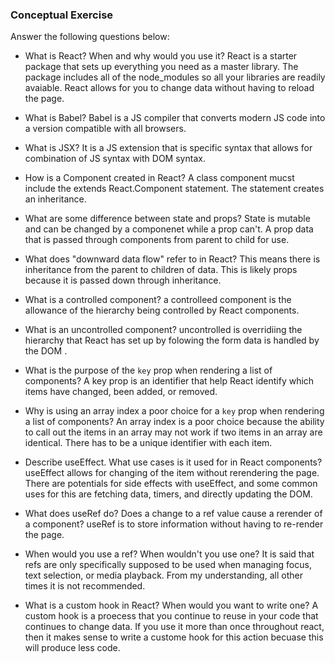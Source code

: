 ### Conceptual Exercise

Answer the following questions below:

- What is React? When and why would you use it?
    React is a starter package that sets up everything you need as a master library. The package includes all of the node_modules so all your libraries are readily avaiable. React allows for you to change data without having to reload the page.

- What is Babel?
    Babel is a JS compiler that converts modern JS code into a version compatible with all browsers.

- What is JSX?
    It is a JS extension that is specific syntax that allows for combination of JS syntax with DOM syntax.


- How is a Component created in React?
   A class component mucst include the extends React.Component statement. The statement creates an inheritance.

- What are some difference between state and props?
    State is mutable and can be changed by a componenet while a prop can't. A prop data that is passed through components from parent to child for use.

- What does "downward data flow" refer to in React?
    This means there is inheritance from the parent to children of data. This is likely props because it is passed down through inheritance.

- What is a controlled component?
    a controlleed component is the allowance of the hierarchy being controlled by React components.

- What is an uncontrolled component?
    uncontrolled is overridiing the hierarchy that React has set up by folowing the form data is handled by the DOM .

- What is the purpose of the `key` prop when rendering a list of components?
    A key prop is an identifier that help React identify which items have changed, been added, or removed.

- Why is using an array index a poor choice for a `key` prop when rendering a list of components?
    An array index is a poor choice because the ability to call out the items in an array may not work if two items in an array are identical. There has to be a unique identifier with each item.

- Describe useEffect.  What use cases is it used for in React components?
    useEffect allows for changing of the item without rerendering the page. There are potentials for side effects with useEffect, and some common uses for this are fetching data, timers, and directly updating the DOM. 

- What does useRef do?  Does a change to a ref value cause a rerender of a component?
    useRef is to store information without having to re-render the page. 

- When would you use a ref? When wouldn't you use one?
    It is said that refs are only specifically supposed to be used when managing focus, text selection, or media playback. From my understanding, all other times it is not recommended.

- What is a custom hook in React? When would you want to write one?
    A custom hook is a proecess that you continue to reuse in your code that continues to change data. If you use it more than once throughout react, then it makes sense to write a custome hook for this action becuase this will produce less code. 
